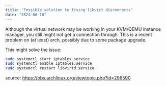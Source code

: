 ```yaml
---
title: "Possible solution to fixing libvirt disconnects"
date: "2024-06-18"
---
```


Although the virtual network may be working in your KVM/QEMU instance manager, you still might not get a connection through. This is a recent problem on (at least) arch, possibly due to some package upgrade.

This might solve the issue:

```bash
sudo systemctl start iptables.service
sudo systemctl enable iptables.service
sudo systemctl restart libvirtd.service
```

source: https://bbs.archlinux.org/viewtopic.php?id=296590
